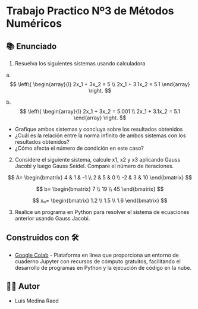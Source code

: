 # Trabajo Practico Nº3 de Métodos Numéricos

## 📚 Enunciado

1. Resuelva los siguientes sistemas usando calculadora    
   
a.  
$$ 
\left\{
\begin{array}{l}
2x_1 + 3x_2 = 5 \\
2x_1 + 3.1x_2 = 5.1
\end{array}
\right.
$$

b.  
$$ 
\left\{
\begin{array}{l}
2x_1 + 3x_2 = 5.001 \\
2x_1 + 3.1x_2 = 5.1
\end{array}
\right.
$$


- Grafique ambos sistemas y concluya sobre los resultados obtenidos  
- ¿Cuál es la relación entre la norma infinito de ambos sistemas con los resultados obtenidos?  
- ¿Cómo afecta el número de condición en este caso?  

2. Considere el siguiente sistema, calcule x1, x2 y x3 aplicando Gauss Jacobi y luego Gauss Seidel. Compare el número de iteraciones.  

$$
A=
\begin{bmatrix}
4 & 1 & -1 \\
2 & 5 & 0 \\
-2 & 3 & 10
\end{bmatrix}
$$

$$
b=
\begin{bmatrix}
7 \\
19 \\
45
\end{bmatrix}
$$

$$
x₀=
\begin{bmatrix}
1.2 \\
1.5 \\
1.6
\end{bmatrix}
$$



3. Realice un programa en Python para resolver el sistema de ecuaciones anterior usando Gauss Jacobi.  

## Construidos con 🛠️

- [Google Colab](https://colab.research.google.com/?hl=es) - Plataforma en línea que proporciona un entorno de cuaderno Jupyter con recursos de cómputo gratuitos, facilitando el desarrollo de programas en Python y la ejecución de código en la nube.

## 👨‍💻 Autor

- Luis Medina Raed